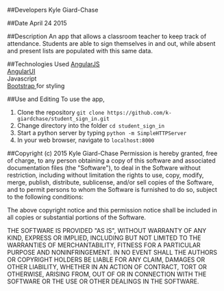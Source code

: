 ##Developers
Kyle Giard-Chase

##Date
April 24 2015


##Description
An app that allows a classroom teacher to keep track of attendance. Students are able to sign themselves in and out, while absent and present lists are populated with this same data.

##Technologies Used
<a href='https://angularjs.org/'>AngularJS</a> <br>
<a href='http://angular-ui.github.io/'>AngularUI</a><br>
Javascript <br>
<a href='http://getbootstrap.com/'>Bootstrap </a>for styling <br>


##Use and Editing
To use the app,<br>
1. Clone the repository `git clone https://github.com/k-giardchase/student_sign_in.git`<br>
2. Change directory into the folder `cd student_sign_in`<br>
3. Start a python server by typing `python -m SimpleHTTPServer` <br>
4. In your web browser, navigate to `localhost:8000` <br>


##Copyright (c) 2015 Kyle Giard-Chase
Permission is hereby granted, free of charge, to any person obtaining a copy
of this software and associated documentation files (the "Software"), to deal
in the Software without restriction, including without limitation the rights
to use, copy, modify, merge, publish, distribute, sublicense, and/or sell
copies of the Software, and to permit persons to whom the Software is
furnished to do so, subject to the following conditions:

The above copyright notice and this permission notice shall be included in
all copies or substantial portions of the Software.

THE SOFTWARE IS PROVIDED "AS IS", WITHOUT WARRANTY OF ANY KIND, EXPRESS OR
IMPLIED, INCLUDING BUT NOT LIMITED TO THE WARRANTIES OF MERCHANTABILITY,
FITNESS FOR A PARTICULAR PURPOSE AND NONINFRINGEMENT. IN NO EVENT SHALL THE
AUTHORS OR COPYRIGHT HOLDERS BE LIABLE FOR ANY CLAIM, DAMAGES OR OTHER
LIABILITY, WHETHER IN AN ACTION OF CONTRACT, TORT OR OTHERWISE, ARISING FROM,
OUT OF OR IN CONNECTION WITH THE SOFTWARE OR THE USE OR OTHER DEALINGS IN
THE SOFTWARE.
